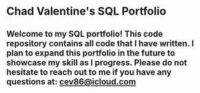 # Chad Valentine's SQL Portfolio
## Welcome to my SQL portfolio! This code repository contains all code that I have written. I plan to expand this portfolio in the future to showcase my skill as I progress. Please do not hesitate to reach out to me if you have any questions at: cev86@icloud.com
